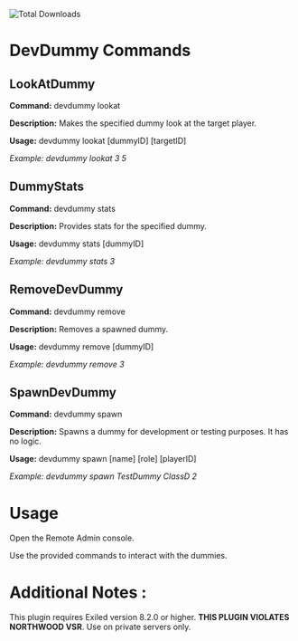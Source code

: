 ![Total Downloads](https://img.shields.io/github/downloads/NotIntense/TestingDummies/total)

# DevDummy Commands

## LookAtDummy

**Command:** devdummy lookat

**Description:** Makes the specified dummy look at the target player.

**Usage:** devdummy lookat [dummyID] [targetID]

*Example: devdummy lookat 3 5*

## DummyStats

**Command:** devdummy stats

**Description:** Provides stats for the specified dummy.

**Usage:** devdummy stats [dummyID]

*Example: devdummy stats 3*

## RemoveDevDummy

**Command:** devdummy remove

**Description:** Removes a spawned dummy.

**Usage:** devdummy remove [dummyID]

*Example: devdummy remove 3*

## SpawnDevDummy

**Command:** devdummy spawn

**Description:** Spawns a dummy for development or testing purposes. It has no logic.

**Usage:** devdummy spawn [name] [role] [playerID]

*Example: devdummy spawn TestDummy ClassD 2*

# Usage

Open the Remote Admin console.

Use the provided commands to interact with the dummies.

# Additional Notes : 

This plugin requires Exiled version 8.2.0 or higher.
**THIS PLUGIN VIOLATES NORTHWOOD VSR**. Use on private servers only.
